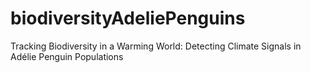 # biodiversityAdeliePenguins
Tracking Biodiversity in a Warming World: Detecting Climate Signals in Adélie Penguin Populations
